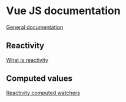 # Vue JS documentation
<a href="https://vuejs.org/">General documentation</a>

## Reactivity
<a href="https://v3.vuejs.org/guide/reactivity.html#what-is-reactivity">What is reactivity</a>

## Computed values
<a href="https://v3.vuejs.org/guide/reactivity-computed-watchers.html#computed-values">Reactivity computed watchers</a>